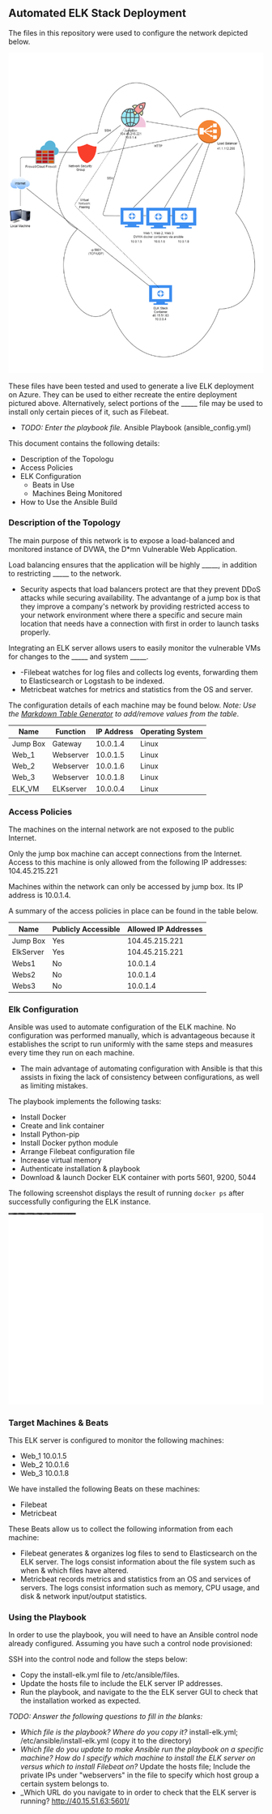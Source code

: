## Automated ELK Stack Deployment

The files in this repository were used to configure the network depicted below.

![TODO: Update the path with the name of your diagram](Diagrams/network_diagram.png)

These files have been tested and used to generate a live ELK deployment on Azure. They can be used to either recreate the entire deployment pictured above. Alternatively, select portions of the _____ file may be used to install only certain pieces of it, such as Filebeat.

  - _TODO: Enter the playbook file._
  Ansible Playbook (ansible_config.yml)

This document contains the following details:
- Description of the Topologu
- Access Policies
- ELK Configuration
  - Beats in Use
  - Machines Being Monitored
- How to Use the Ansible Build


### Description of the Topology

The main purpose of this network is to expose a load-balanced and monitored instance of DVWA, the D*mn Vulnerable Web Application.

Load balancing ensures that the application will be highly _____, in addition to restricting _____ to the network.
- Security aspects that load balancers protect are that they prevent DDoS attacks while securing availability. The advantange of a jump box is that they improve a company's network by providing restricted access to your network environment where there a specific and secure main location that needs have a connection with first in order to launch tasks properly.   

Integrating an ELK server allows users to easily monitor the vulnerable VMs for changes to the _____ and system _____.
- -Filebeat watches for log files and collects log events, forwarding them to Elasticsearch or Logstash to be indexed.
- Metricbeat watches for metrics and statistics from the OS and server.

The configuration details of each machine may be found below.
_Note: Use the [Markdown Table Generator](http://www.tablesgenerator.com/markdown_tables) to add/remove values from the table_.

| Name     | Function | IP Address | Operating System |
|----------|----------|------------|------------------|
| Jump Box | Gateway  | 10.0.1.4   | Linux            |
| Web_1    | Webserver| 10.0.1.5   | Linux            |
| Web_2    | Webserver| 10.0.1.6   | Linux            |
| Web_3    | Webserver| 10.0.1.8   | Linux            |
| ELK_VM   | ELKserver| 10.0.0.4   | Linux            |

### Access Policies

The machines on the internal network are not exposed to the public Internet. 

Only the jump box machine can accept connections from the Internet. Access to this machine is only allowed from the following IP addresses: 104.45.215.221


Machines within the network can only be accessed by jump box. Its IP address is 10.0.1.4.


A summary of the access policies in place can be found in the table below.

| Name     | Publicly Accessible | Allowed IP Addresses |
|----------|---------------------|----------------------|
| Jump Box | Yes                 | 104.45.215.221       |
| ElkServer| Yes                 | 104.45.215.221       |
| Webs1    | No                  | 10.0.1.4             |
| Webs2    | No                  | 10.0.1.4             |
| Webs3    | No                  | 10.0.1.4             |
### Elk Configuration

Ansible was used to automate configuration of the ELK machine. No configuration was performed manually, which is advantageous because it establishes the script to run uniformly with the same steps and measures every time they run on each machine.
- The main advantage of automating configuration with Ansible is that this assists in fixing the lack of consistency between configurations, as well as limiting mistakes.

The playbook implements the following tasks:
- Install Docker
- Create and link container
- Install Python-pip
- Install Docker python module
- Arrange Filebeat configuration file
- Increase virtual memory
- Authenticate installation & playbook 
- Download & launch Docker ELK container with ports 5601, 9200, 5044 

The following screenshot displays the result of running `docker ps` after successfully configuring the ELK instance.

![TODO: Update the path with the name of your screenshot of docker ps output](Diagrams/docker_ps_output.png)

### Target Machines & Beats
This ELK server is configured to monitor the following machines:
- Web_1 10.0.1.5
- Web_2 10.0.1.6
- Web_3 10.0.1.8

We have installed the following Beats on these machines:
- Filebeat
- Metricbeat

These Beats allow us to collect the following information from each machine:
- Filebeat generates & organizes log files to send to Elasticsearch on the ELK server. The logs consist information about the file system such as when & which files have altered.
- Metricbeat records metrics and statistics from an OS and services of servers. The logs consist information such as memory, CPU usage, and disk & network input/output statistics. 

### Using the Playbook
In order to use the playbook, you will need to have an Ansible control node already configured. Assuming you have such a control node provisioned: 

SSH into the control node and follow the steps below:
- Copy the install-elk.yml file to /etc/ansible/files.
- Update the hosts file to include the ELK server IP addresses.
- Run the playbook, and navigate to the the ELK server GUI to check that the installation worked as expected.

_TODO: Answer the following questions to fill in the blanks:_
- _Which file is the playbook? Where do you copy it?_ install-elk.yml; /etc/ansible/install-elk.yml (copy it to the directory)
- _Which file do you update to make Ansible run the playbook on a specific machine? How do I specify which machine to install the ELK server on versus which to install Filebeat on?_ Update the hosts file; Include the private IPs under "webservers" in the file to specify which host group a certain system belongs to.
- _Which URL do you navigate to in order to check that the ELK server is running? http://40.15.51.63:5601/

